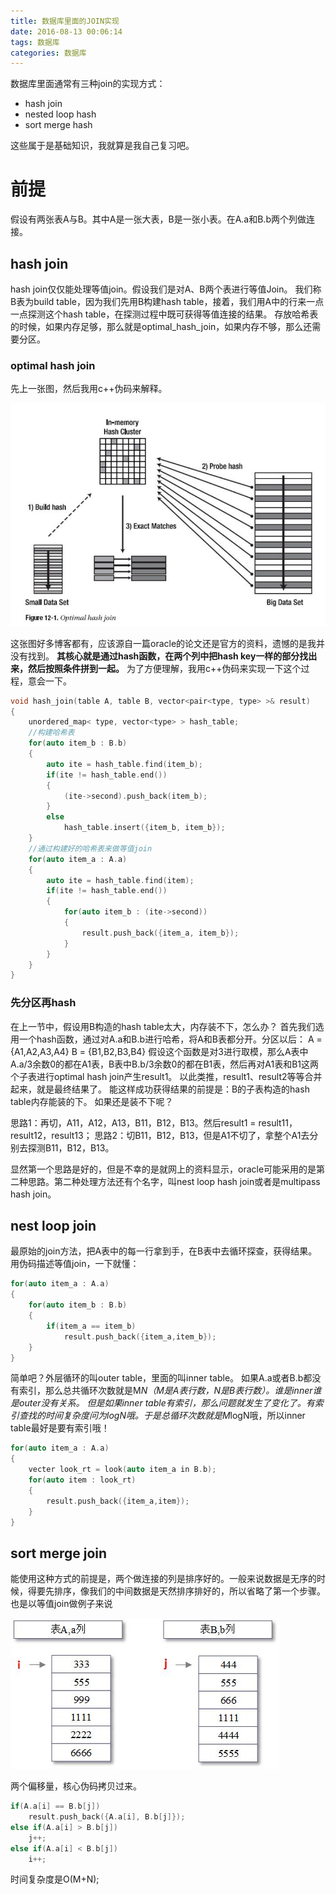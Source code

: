 ```yaml
---
title: 数据库里面的JOIN实现
date: 2016-08-13 00:06:14
tags: 数据库
categories: 数据库
---
```


数据库里面通常有三种join的实现方式：

* hash join
* nested loop hash
* sort merge hash

这些属于是基础知识，我就算是我自己复习吧。

# 前提

假设有两张表A与B。其中A是一张大表，B是一张小表。在A.a和B.b两个列做连接。

## hash join

hash join仅仅能处理等值join。假设我们是对A、B两个表进行等值Join。
我们称B表为build table，因为我们先用B构建hash table，接着，我们用A中的行来一点一点探测这个hash table，在探测过程中既可获得等值连接的结果。
存放哈希表的时候，如果内存足够，那么就是optimal_hash_join，如果内存不够，那么还需要分区。

### optimal hash join

先上一张图，然后我用c++伪码来解释。

![optimal_hash_join](/images/optimal_hash_join.png)

这张图好多博客都有，应该源自一篇oracle的论文还是官方的资料，遗憾的是我并没有找到。
__其核心就是通过hash函数，在两个列中把hash key一样的部分找出来，然后按照条件拼到一起。__
为了方便理解，我用c++伪码来实现一下这个过程，意会一下。

```c++
void hash_join(table A, table B, vector<pair<type, type> >& result)
{
    unordered_map< type, vector<type> > hash_table;
	//构建哈希表
    for(auto item_b : B.b)
    {
        auto ite = hash_table.find(item_b);
        if(ite != hash_table.end())
        {
            (ite->second).push_back(item_b);
        }
        else
            hash_table.insert({item_b, item_b});
    }
    //通过构建好的哈希表来做等值join
    for(auto item_a : A.a)
    {
        auto ite = hash_table.find(item);
        if(ite != hash_table.end())
        {
            for(auto item_b : (ite->second))
            {
                result.push_back({item_a, item_b});
            }
        }
    }
}
```

### 先分区再hash

在上一节中，假设用B构造的hash table太大，内存装不下，怎么办？
首先我们选用一个hash函数，通过对A.a和B.b进行哈希，将A和B表都分开。分区以后：
A = {A1,A2,A3,A4}
B = {B1,B2,B3,B4}
假设这个函数是对3进行取模，那么A表中A.a/3余数0的都在A1表，B表中B.b/3余数0的都在B1表，然后再对A1表和B1这两个子表进行optimal hash join产生result1。
以此类推，result1、result2等等合并起来，就是最终结果了。
能这样成功获得结果的前提是：B的子表构造的hash table内存能装的下。
如果还是装不下呢？

思路1：再切，A11，A12，A13，B11，B12，B13。然后result1 = result11，result12，result13；
思路2：切B11，B12，B13，但是A1不切了，拿整个A1去分别去探测B11，B12，B13。

显然第一个思路是好的，但是不幸的是就网上的资料显示，oracle可能采用的是第二种思路。第二种处理方法还有个名字，叫nest loop hash join或者是multipass hash join。

## nest loop join

最原始的join方法，把A表中的每一行拿到手，在B表中去循环探查，获得结果。
用伪码描述等值join，一下就懂：

```c++
for(auto item_a : A.a)
{
    for(auto item_b : B.b)
    {
        if(item_a == item_b)
            result.push_back({item_a,item_b});
    }
}
```

简单吧？外层循环的叫outer table，里面的叫inner table。
如果A.a或者B.b都没有索引，那么总共循环次数就是M*N（M是A表行数，N是B表行数）。谁是inner谁是outer没有关系。
但是如果inner table有索引，那么问题就发生了变化了。有索引查找的时间复杂度问为logN哦。于是总循环次数就是M*logN哦，所以inner table最好是要有索引哦！

```c++
for(auto item_a : A.a)
{
    vecter look_rt = look(auto item_a in B.b);
    for(auto item : look_rt)
    {
        result.push_back({item_a,item});
    }
}
```

## sort merge join

能使用这种方式的前提是，两个做连接的列是排序好的。一般来说数据是无序的时候，得要先排序，像我们的中间数据是天然排序排好的，所以省略了第一个步骤。
也是以等值join做例子来说

![sort_join.jpg](/images/sort_join.jpg)

两个偏移量，核心伪码拷贝过来。

```c++
if(A.a[i] == B.b[j])
    result.push_back({A.a[i], B.b[j]});
else if(A.a[i] > B.b[j])
    j++;
else if(A.a[i] < B.b[j])
    i++;
```

时间复杂度是O(M+N);

